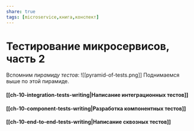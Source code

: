 ```yaml
---
share: true
tags: [microservice,книга,конспект]
---
```

# Тестирование микросервисов, часть 2
Вспомним *пирамиду тестов*:
![[pyramid-of-tests.png]]
Поднимаемся выше по этой пирамиде.
#### [[ch-10-integration-tests-writing|Написание интеграционных тестов]]
#### [[ch-10-component-tests-writing|Разработка компонентных тестов]]
#### [[ch-10-end-to-end-tests-writing|Написание сквозных тестов]]